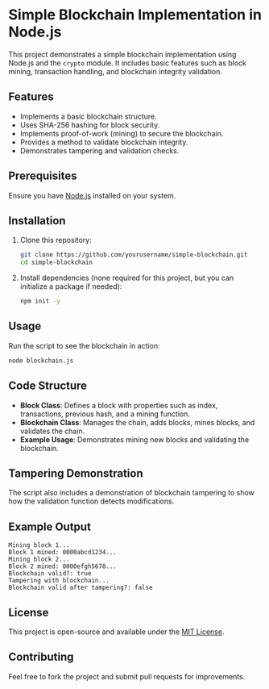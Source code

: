 # Simple Blockchain Implementation in Node.js

This project demonstrates a simple blockchain implementation using Node.js and the `crypto` module. It includes basic features such as block mining, transaction handling, and blockchain integrity validation.

## Features
- Implements a basic blockchain structure.
- Uses SHA-256 hashing for block security.
- Implements proof-of-work (mining) to secure the blockchain.
- Provides a method to validate blockchain integrity.
- Demonstrates tampering and validation checks.

## Prerequisites
Ensure you have [Node.js](https://nodejs.org/) installed on your system.

## Installation
1. Clone this repository:
   ```sh
   git clone https://github.com/yourusername/simple-blockchain.git
   cd simple-blockchain
   ```
2. Install dependencies (none required for this project, but you can initialize a package if needed):
   ```sh
   npm init -y
   ```

## Usage
Run the script to see the blockchain in action:
```sh
node blockchain.js
```

## Code Structure
- **Block Class**: Defines a block with properties such as index, transactions, previous hash, and a mining function.
- **Blockchain Class**: Manages the chain, adds blocks, mines blocks, and validates the chain.
- **Example Usage**: Demonstrates mining new blocks and validating the blockchain.

## Tampering Demonstration
The script also includes a demonstration of blockchain tampering to show how the validation function detects modifications.

## Example Output
```
Mining block 1...
Block 1 mined: 0000abcd1234...
Mining block 2...
Block 2 mined: 0000efgh5678...
Blockchain valid?: true
Tampering with blockchain...
Blockchain valid after tampering?: false
```

## License
This project is open-source and available under the [MIT License](LICENSE).

## Contributing
Feel free to fork the project and submit pull requests for improvements.




